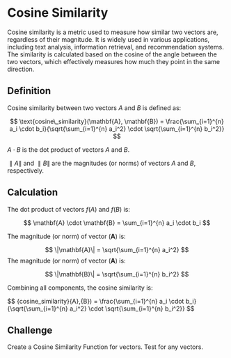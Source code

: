# Cosine Similarity

Cosine similarity is a metric used to measure how similar two vectors are, regardless of their magnitude. It is widely used in various applications, including text analysis, information retrieval, and recommendation systems. The similarity is calculated based on the cosine of the angle between the two vectors, which effectively measures how much they point in the same direction.

## Definition
Cosine similarity between two vectors 
$A$
and 
$B$ is defined as:

$$
\text{cosine\_similarity}(\mathbf{A}, \mathbf{B}) = \frac{\sum_{i=1}^{n} a_i \cdot b_i}{\sqrt{\sum_{i=1}^{n} a_i^2} \cdot \sqrt{\sum_{i=1}^{n} b_i^2}}
$$

$A⋅B$ is the dot product of vectors 
$A$ and $B$. 

$∥A∥$ and $∥B∥$ are the magnitudes (or norms) of vectors 
$A$ and $B$, respectively.

## Calculation

The dot product of vectors $f{(A)}$ and $f{(B)}$ is:

$$
\mathbf{A} \cdot \mathbf{B} = \sum_{i=1}^{n} a_i \cdot b_i
$$

The magnitude (or norm) of vector $(\mathbf{A})$ is:

$$
\|\mathbf{A}\| = \sqrt{\sum_{i=1}^{n} a_i^2}
$$
The magnitude (or norm) of vector $(\mathbf{A})$ is:

$$
\|\mathbf{B}\| = \sqrt{\sum_{i=1}^{n} b_i^2}
$$

Combining all components, the cosine similarity is:

$$
\{cosine\_similarity}{A},{B}) = \frac{\sum_{i=1}^{n} a_i \cdot b_i}{\sqrt{\sum_{i=1}^{n} a_i^2} \cdot \sqrt{\sum_{i=1}^{n} b_i^2}}
$$

## Challenge 

Create a Cosine Similarity Function for vectors. Test for any vectors.

